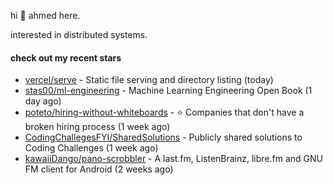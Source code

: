 hi 👋 ahmed here.

interested in distributed systems.

#### check out my recent stars

- [vercel/serve](https://github.com/vercel/serve) - Static file serving and directory listing (today)
- [stas00/ml-engineering](https://github.com/stas00/ml-engineering) - Machine Learning Engineering Open Book (1 day ago)
- [poteto/hiring-without-whiteboards](https://github.com/poteto/hiring-without-whiteboards) - ⭐️  Companies that don&#39;t have a broken hiring process (1 week ago)
- [CodingChallegesFYI/SharedSolutions](https://github.com/CodingChallegesFYI/SharedSolutions) - Publicly shared solutions to Coding Challenges (1 week ago)
- [kawaiiDango/pano-scrobbler](https://github.com/kawaiiDango/pano-scrobbler) - A last.fm, ListenBrainz, libre.fm and GNU FM client for Android (2 weeks ago)

